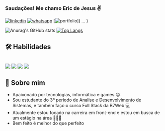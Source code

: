 ### Saudações! Me chamo Eric de Jesus ✌️ 

[![linkedin]( https://img.shields.io/badge/LinkedIn-0077B5?style=for-the-badge&logo=linkedin&logoColor=white )]( https://www.linkedin.com/in/ericejs/ )
[![whatsapp]( https://img.shields.io/badge/WhatsApp-25D366?style=for-the-badge&logo=whatsapp&logoColor=white )]( https://api.whatsapp.com/send?phone=5571986868558 )
[![portfolio]([https://img.shields.io/badge/my_portfolio-000?style=for-the-badge&logo=ko-fi&logoColor=white](https://ericejs.netlify.app/))]( ... )

![Anurag's GitHub stats](https://github-readme-stats.vercel.app/api?username=ericejs&show_icons=true&theme=radical)
[![Top Langs](https://github-readme-stats.vercel.app/api/top-langs/?username=ericejs&layout=compact)](https://github.com/anuraghazra/github-readme-stats)

## 🛠 Habilidades  

<div style='display: inline_block'><br/>
    <img aling='center' src='https://img.shields.io/badge/HTML5-E34F26?style=for-the-badge&logo=html5&logoColor=white'>
    <img aling='center' src='https://img.shields.io/badge/CSS3-1572B6?style=for-the-badge&logo=css3&logoColor=white'>
    <img aling='center' src='https://img.shields.io/badge/JavaScript-F7DF1E?style=for-the-badge&logo=javascript&logoColor=black'>
    <img aling='center' src='https://img.shields.io/badge/TypeScript-007ACC?style=for-the-badge&logo=typescript&logoColor=white'> 
</div>

## 🚀 Sobre mim 

- Apaixonado por tecnologias, informática e games 😊
- Sou estudante do 3º periodo de Analise e Desenvolvimento de Sistemas, e também faço o curso Full Stack da B7Web 💻
- Atualmente estou focado na carreira em front-end e estou em busca de um estágio na área 👨🏾‍💻
- Bem feito é melhor do que perfeito
